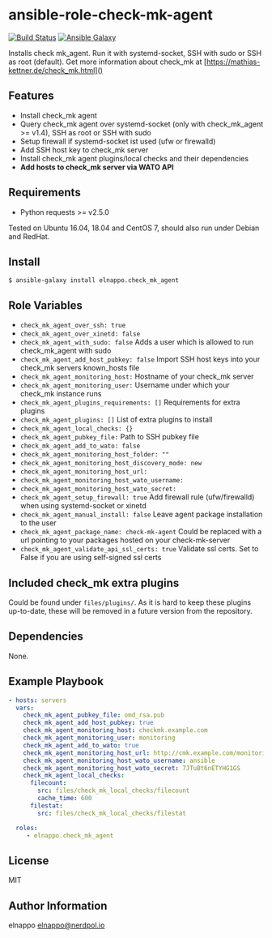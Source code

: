 # ansible-role-check-mk-agent
[![Build Status](https://travis-ci.org/elnappo/ansible-role-check-mk-agent.svg?branch=master)](https://travis-ci.org/elnappo/ansible-role-check-mk-agent) [![Ansible Galaxy](https://img.shields.io/badge/galaxy-elnappo.check--mk--agent-blue.svg?style=flat)](https://galaxy.ansible.com/elnappo/check-mk-agent/)

Installs check mk\_agent. Run it with systemd-socket, SSH with sudo or SSH as root (default). Get more information about check\_mk at [https://mathias-kettner.de/check_mk.html]()

## Features
* Install check_mk agent
* Query check_mk agent over systemd-socket (only with check_mk_agent >= v1.4), SSH as root or SSH with sudo
* Setup firewall if systemd-socket ist used (ufw or firewalld)
* Add SSH host key to check_mk server
* Install check_mk agent plugins/local checks and their dependencies
* **Add hosts to check_mk server via WATO API**

## Requirements
* Python requests >= v2.5.0

Tested on Ubuntu 16.04, 18.04 and CentOS 7, should also run under Debian and RedHat.

## Install
    $ ansible-galaxy install elnappo.check_mk_agent

## Role Variables
* `check_mk_agent_over_ssh: true`
* `check_mk_agent_over_xinetd: false`
* `check_mk_agent_with_sudo: false` Adds a user which is allowed to run check_mk_agent with sudo
* `check_mk_agent_add_host_pubkey: false` Import SSH host keys into your check_mk servers known_hosts file
* `check_mk_agent_monitoring_host:` Hostname of your check_mk server
* `check_mk_agent_monitoring_user:` Username under which your check_mk instance runs
* `check_mk_agent_plugins_requirements: []` Requirements for extra plugins
* `check_mk_agent_plugins: []` List of extra plugins to install
* `check_mk_agent_local_checks: {}`
* `check_mk_agent_pubkey_file:` Path to SSH pubkey file
* `check_mk_agent_add_to_wato: false`
* `check_mk_agent_monitoring_host_folder: ""`
* `check_mk_agent_monitoring_host_discovery_mode: new`
* `check_mk_agent_monitoring_host_url:`
* `check_mk_agent_monitoring_host_wato_username:`
* `check_mk_agent_monitoring_host_wato_secret:`
* `check_mk_agent_setup_firewall: true` Add firewall rule (ufw/firewalld) when using systemd-socket or xinetd
* `check_mk_agent_manual_install: false` Leave agent package installation to the user
* `check_mk_agent_package_name: check-mk-agent` Could be replaced with a url pointing to your packages hosted on your check-mk-server
* `check_mk_agent_validate_api_ssl_certs: true` Validate ssl certs. Set to False if you are using self-signed ssl certs

## Included check_mk extra plugins
Could be found under `files/plugins/`. As it is hard to keep these plugins
up-to-date, these will be removed in a future version from the repository.


## Dependencies
None.

## Example Playbook

```yaml
- hosts: servers
  vars:
    check_mk_agent_pubkey_file: omd_rsa.pub
    check_mk_agent_add_host_pubkey: true
    check_mk_agent_monitoring_host: checkmk.example.com
    check_mk_agent_monitoring_user: monitoring
    check_mk_agent_add_to_wato: true
    check_mk_agent_monitoring_host_url: http://cmk.example.com/monitoring/
    check_mk_agent_monitoring_host_wato_username: ansible
    check_mk_agent_monitoring_host_wato_secret: 7JTuBt6nETYHG1GS
    check_mk_agent_local_checks:
      filecount:
        src: files/check_mk_local_checks/filecount
        cache_time: 600
      filestat:
        src: files/check_mk_local_checks/filestat

  roles:
     - elnappo.check_mk_agent
```

## License

MIT

## Author Information

elnappo <elnappo@nerdpol.io>
